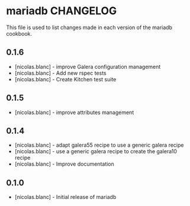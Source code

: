 mariadb CHANGELOG
===============

This file is used to list changes made in each version of the mariadb cookbook.

0.1.6
-----
- [nicolas.blanc] -  improve Galera configuration management
- [nicolas.blanc] -  Add new rspec tests
- [nicolas.blanc] -  Create Kitchen test suite

0.1.5
-----
- [nicolas.blanc] -  improve attributes management

0.1.4
-----
- [nicolas.blanc] - adapt galera55 recipe to use a generic galera recipe
- [nicolas.blanc] - use a generic galera recipe to create the galera10 recipe
- [nicolas.blanc] - Improve documentation 


0.1.0
-----
- [nicolas.blanc] - Initial release of mariadb
